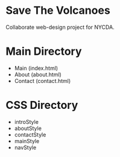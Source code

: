 # Save The Volcanoes

Collaborate web-design project for NYCDA.

# Main Directory
- Main (index.html)
- About (about.html)
- Contact (contact.html)

# CSS Directory
- introStyle
- aboutStyle
- contactStyle
- mainStyle
- navStyle
